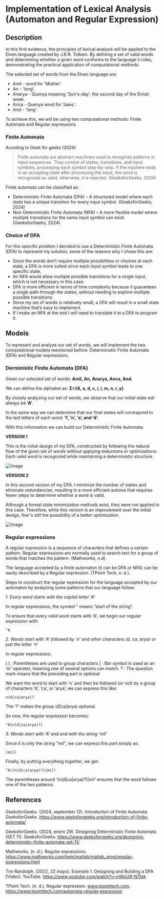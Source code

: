 # Implementation of Lexical Analysis (Automaton and Regular Expression)

## Description
In this first evidence, the principles of lexical analysis will be applied to the Elven language created by J.R.R. Tolkien. 
By defining a set of valid words and determining whether a given word conforms to the language´s rules, 
demonstrating the practical application of computational methods.

The selected set of words from the Elven language are:

- Amil - word for 'Mother'
- An - 'long'.
- Anarya - Quenya meaning 'Sun's-day', the second day of the Elvish week.
- Anca - Quenya word for 'Jaws'.
- And - 'long'.

To achieve this, we will be using two computational methods: Finite Automata and Regular expressions

### Finite Automata
Acording to Geek for geeks (2024)
> Finite automata are abstract machines used to recognize patterns in input sequences. 
>They consist of states, transitions, and input symbols, processing each symbol step-by-step. 
>If the machine ends in an accepting state after processing the input, the word is recognized as valid; otherwise, it is rejected. (GeeksforGeeks, 2024) 

Finite automata can be classified as:
- Deterministic Finite Automata (DFA) – A structured model where each state has a unique transition for every input symbol. (GeeksforGeeks, 2024)
- Non-Deterministic Finite Automata (NFA) – A more flexible model where multiple transitions for the same input symbol can exist. (GeeksforGeeks, 2024)

### Choice of DFA
For this specific problem I decided to use a Deterministic Finite Automata (DFA) to represent my solution, some of the reasons why I chose this are:
-	Since the words don’t require multiple possibilities or choices at each state, a DFA is more suited since each input symbol leads to one specific state.
-	An NFA would allow multiple possible transitions for a single input, which is not necessary in this case.
-	DFA is more efficient in terms of time complexity because it guarantees a single path through the states, without needing to explore multiple possible transitions.
-	Since my set of words is relatively small, a DFA will result in a small state machine that’s easy to implement.
-	If I make an NFA at the end I will need to translate it to a DFA to program it.

## Models
To represent and analyze our set of words, we will implement the two computational models mentioned before: Deterministic Finite Automata (DFA) and Regular expressions.

### Derministic Finite Automata (DFA)
Given our selected set of words:
**Amil, An, Anarya, Anca, And.**

We can define the alphabet as:
**Σ={A, a, d, c, i, l, m, n, r, y}**

By closely analyzing our set of words, we observe that our initial state will always be **‘A’**.

In the same way we can determine that our final states will correspond to the last letters of each word: **‘l’, ‘n’, ‘a’, and ‘d’.**

With this information we can build our Deterministic Finite Automata:

**VERSION 1**

This is the initial design of my DFA, constructed by following the natural flow of the given set of words without applying reductions or optimizations. Each valid word is recognized while maintaining a deterministic structure.

![Image](https://github.com/user-attachments/assets/c7865433-162e-4d1c-8817-8a64521b3a74)

**VERSION 2**

In this second version of my DFA. I minimize the number of states and eliminate redundancies, resulting in a more efficient automa that requires fewer steps to determine whether a word is valid.

Although a formal state minimization methods exist, they were not applied in this case. Therefore, while this version is an improvement over the initial design, ther's still the possibility of a better optimization.

![Image](https://github.com/user-attachments/assets/5236cbf0-00a9-4920-b98a-cb572aa33b12)

### Regular expressions
A regular expression is a sequence of characters that defines a certain pattern. Regular expressions are normally used to search text for a group of words that matches the pattern. (Mathworks, n.d).

The language accepted by a finite automaton (it can be DFA or NFA) can be easily described by a Regular expression. (TPoint Tech, n. d.).

Steps to construct the regular expression for the language accepted by our automaton by analyzing some patterns that our language follow:

*1.  Every word starts with the capital letter ‘A’*

In regular expressions, the symbol ^ means “start of the string”.

To ensure that every valid word starts with 'A', we begin our regular expression with:

    ^A

*2. Words start with 'A' followed by 'n' and other characters (d, ca, arya) or just the letter ‘n’*

In regular expressions:

( ) : Parentheses are used to group characters
| : Bar symbol is used as an ‘or’ operator, meaning one of several options can match.
? : The question mark means that the preceding part is optional

We want the word to start with ‘n’ and then be followed (or not) by a group of characters ‘d’, ‘ca’, or ‘arya’, we can express this like:

    n(d|ca|arya)?

The ‘?’ makes the group (d|ca|arya) optional.  

So now, the regular expression becomes:

    ^A(n(d|ca|arya)?)

*3. Words start with 'A' and end with the string 'mil'*

Since it is only the string "mil", we can express this part simply as: 

    (mil)

Finally, by putting everything together, we get:

    ^A((n(d|ca|arya)?)|mil)
    
The parentheses around ‘(n(d|ca|arya)?)|mil’ ensures that the word follows one of the two patterns.


## References
GeeksforGeeks. (2024, september 12). Introduction of Finite Automata. GeeksforGeeks. https://www.geeksforgeeks.org/introduction-of-finite-automata/

GeeksforGeeks. (2024, enero 29). Designing Deterministic Finite Automata (SET 11). GeeksforGeeks. https://www.geeksforgeeks.org/designing-deterministic-finite-automata-set-11/

Mathworks. (n. d.).  Regular expressions. https://www.mathworks.com/help/matlab/matlab_prog/regular-expressions.html 

Tim Randolph. (2022, 22 mayo). Example 1: Designing and Building a DFA [Vídeo]. YouTube. https://www.youtube.com/watch?v=mWqUR-N7Iqk

TPoint Tech. (n. d.). Regular expression. www.tpointtech.com. https://www.tpointtech.com/automata-regular-expression
